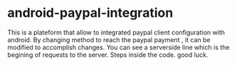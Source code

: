 # android-paypal-integration
 This is a plateform that allow  to integrated paypal client configuration with android. 
 By changing method to reach the paypal payment , it can be modified to accomplish changes.
 You can see a serverside line which is the begining of requests to the server.
 Steps inside the code.
 good luck.

